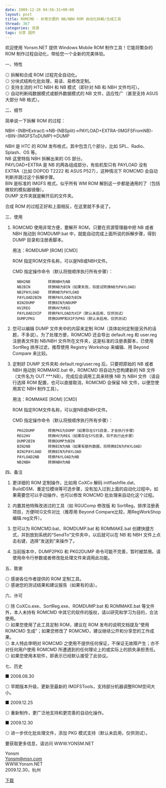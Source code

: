 ```yaml
---
date: 2009-12-26 04:56:31+00:00
layout: post
title: ROMCMD - 非常方便的 NB/NBH ROM 自动化拆解/合成工具
thread: 367
categories: 资源
tags: 分享 固件
---
```


欢迎使用 Yonsm.NET 提供 Windows Mobile ROM 制作工具！它能将繁杂的 ROM 制作过程自动化，带给您一个全新的完美体验。  
  
  
一、特性  
  
 ◎ 拆解和合成 ROM 过程完全自动化。  
 ◎ 分块式结构化批处理，易读、易修改定制。  
 ◎ 支持主流的 HTC NBH 和 NB 模式（即针对 NB 和 NBH 文件均可）。  
 ◎ 自动判断纯数据模式或额外数据模式的 NB 文件，适应性广（甚至支持 ASUS 大部分 NB 格式）。<!-- more -->  
  
  
二、细节  
  
 简单说一下拆解 ROM 的过程：  
  
   NBH -(NBHExtract)->NB-(NBSplit)->PAYLOAD+EXTRA-(IMGFSFromNB)->BIN-(IMGFSToDUMP)->DUMP  
  
   NBH 是 HTC 的 ROM 发布格式，其中包含几个部分，比如 SPL、Radio、Splash、OS 等。  
   NB 这里特指 NBH 拆解出来的 OS 部分。  
   PAYLOAD+EXTRA 是 NB 的两各组成部分，有些机型只有 PAYLOAD 没有 EXTRA（比如 DOPOD T2222 和 ASUS P527），这种情况下 ROMCMD 会自动判断并跳过这个拆解步骤。  
   BIN 是标准的 IMGFS 格式，似乎所有 WM ROM 解到这一步都是通用的了（包括微软的模拟器镜像）。  
   DUMP 文件夹就是解开后的文件夹。  
  
 合成 ROM 的过程正好和上面相反，在这里就不多说了。  
  
  
三、使用  
  
 1. ROMCMD 使用非常方便，要解开 ROM，只要在资源管理器中把 NB 或者 NBH 拖动到 ROMDUMP.bat 中，就能自动完成上面所说的拆解步骤，得到 DUMP 目录和注册表脚本。  
  
    用法：ROMDUMP [ROM] [CMD]  
  
     ROM  指定ROM文件名称，可以是NB或NBH文件。  
  
     CMD  指定操作命令（默认将按顺序执行所有步骤）：  
  
          NBH2NB        转换NBH为NB  
          NB2BIN        转换NB为BIN（如果失败，将尝试转换NB为PAYLOAD）  
          NB2PAYLOAD    转换NB为PAYLOAD  
          PAYLOAD2BIN   转换PAYLOAD为BIN  
          BIN2DUMP      转换BIN为NDUMP  
          HV2REG        转换HV为REG  
          PAYLOAD2XIP   转换PAYLOAD为XIP（默认未启用，仅供测试）  
          DUMP2PKG      转换DUMP和XIP为PKG（默认未启用，仅供测试）  
  
  
 2. 您可以编辑 DUMP 文件夹中的内容来定制 ROM（具体如何定制是另外的话题，不多说）。为了处理方便，ROMCMD 还会导出 default.reg 和 user.reg 注册表文件到 NB/NBH 文件所在文件夹，这是标准的注册表脚本，已使用 SortReg 排序过滤，推荐使用 Registry Workshop 来编辑、用 Beyond Compare 来比较。  
  
 3. 定制好 DUMP 文件夹和 default.reg/user.reg 后，只要把原始的 NB 或者 NBH 拖动到 ROMMAKE.bat 中，ROMCMD 将自动为您构建新的 NB 文件（文件名为 OUT.***.NB）。完成后会调用工具来转换 NB 为 NBH 文件（请自行选择 ROM 配置，也可以直接取消，ROMCMD 会保留 NB 文件，以便您使用其它 NBH 制作工具）。  
  
    用法：ROMMAKE [ROM] [CMD]  
  
     ROM  指定ROM文件名称，可以是NB或NBH文件。  
  
     CMD  指定操作命令（默认将按顺序执行所有步骤）：  
  
          PKG2DUMP      转换PKG为DUMP（如果存在SYS目录，才会执行步骤）  
          REG2HV        转换HV为REG（如果存在SYS目录，将不执行此步骤）  
          DUMP2BIN      转换DUMP为BIN  
          BIN2NB        转换BIN为NB（如果有额外数据，将转换BIN为PAYLOAD）  
          BIN2PAYLOAD   转换BIN为PAYLOAD  
          PAYLOAD2NB    转换PAYLOAD为NB  
          NB2NBH        转换NBH为NB  
  
四、备注  
  
 1. 更详细的 ROM 定制操作，比如用 CoXCo 解码 initflashfile.dat、BuildDSM、重定位模块等可选步骤，没有加入过到上面的自动化过程中。如果需要您可以手动操作，也可以修改 ROMCMD 批处理来自动化这个过程。  
  
 2. 内置其他特殊改进过的工具（如 RGUComp 修改版 和 SortReg，排序注册表项目，方便REG文件对比（推荐用 Beyond Compare比较，用RegWorkShop编辑.reg文件）。  
  
 3. 您可以为 ROMCMD.bat、ROMDUMP.bat 和 ROMMAKE.bat 创建快捷方式，并到放到系统的“SendTo”文件夹中，以后就可以在 NB 和 NBH 文件上点击右键，选择“发送到”来操作了。  
  
 4. 当前版本中，DUMP2PKG 和 PKG2DUMP 命令可能不完善，暂时被禁用。请使用命令行参数或者修改批处理文件来调用此功能。  
  
  
五、致谢  
  
 ◎ 感谢各位作者提供的 ROM 定制工具。  
 ◎ 感谢您的测试结果和建议报告（如果有的话）。  
  
  
六、许可  
  
 ◎ 除 CoXCo.exe、SortReg.exe、ROMDUMP.bat 和 ROMMAKE.bat 等文件外，本人未持有 ROMCMD 中其它的软件的版权，请以研究和学习为目的，合法使用。  
 ◎ 如果您使用了此工具定制 ROM，建议在 ROM 发布的说明文档提及“使用 ROMCMD 生成”；如果您修改了 ROMCMD，建议继续公开和分享您的工作成果。  
 ◎ 本人特此申明对 ROMCMD 之使用不提供任何保证，不保证无故障产生；亦不对任何用户使用 ROMCMD 所遭遇到的任何理论上的或实际上的损失承担责任。  
 ◎ 如果您使用本软件，即表示已经默认接受了此协议。  
  
  
七、历史  
  
 ■ 2008.08.30  
  
  ◎ 早期版本升级，更新至最新的 IMGFSTools，支持部分机器调整ROM空间大小。  
  
 ■ 2009.12.25  
  
 ◎ 重新制作，更广泛地支持和更完善的自动化操作。  
  
  
 ■ 2009.12.30  
  
 ◎ 进一步优化批处理文件，添加 PKG 模式支持（默认未启用，仅供测试）。  
  
  
要获取更多信息，请访问 WWW.YONSM.NET  
  
  
Yonsm  
Yonsm@msn.com  
WWW.Yonsm.NET  
2009.12.30，杭州  
  
  
  
  
[下载](/assets/ROMCMD.rar) 

